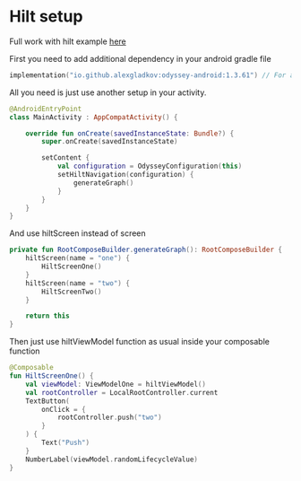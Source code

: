 # Hilt setup

Full work with hilt example [here](/hilt/src/main/java/ru/alexgladkov/hilt_demo/)

First you need to add additional dependency in your android gradle file
```kotlin
implementation("io.github.alexgladkov:odyssey-android:1.3.61") // For android classes
```

All you need is just use another setup in your activity.

```kotlin
@AndroidEntryPoint
class MainActivity : AppCompatActivity() {

    override fun onCreate(savedInstanceState: Bundle?) {
        super.onCreate(savedInstanceState)

        setContent {
            val configuration = OdysseyConfiguration(this)
            setHiltNavigation(configuration) {
                generateGraph()
            }
        }
    }
}
```

And use hiltScreen instead of screen

```kotlin
private fun RootComposeBuilder.generateGraph(): RootComposeBuilder {
    hiltScreen(name = "one") {
        HiltScreenOne()
    }
    hiltScreen(name = "two") {
        HiltScreenTwo()
    }

    return this
}
```

Then just use hiltViewModel function as usual inside your composable function
```kotlin
@Composable
fun HiltScreenOne() {
    val viewModel: ViewModelOne = hiltViewModel()
    val rootController = LocalRootController.current
    TextButton(
        onClick = {
            rootController.push("two")
        }
    ) {
        Text("Push")
    }
    NumberLabel(viewModel.randomLifecycleValue)
}
```